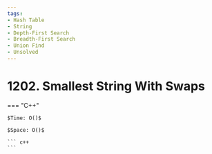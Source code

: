 ```yaml
---
tags:
- Hash Table
- String
- Depth-First Search
- Breadth-First Search
- Union Find
- Unsolved
---
```



# 1202. Smallest String With Swaps

=== "C++"

    $Time: O()$

    $Space: O()$

    ``` c++
    ```